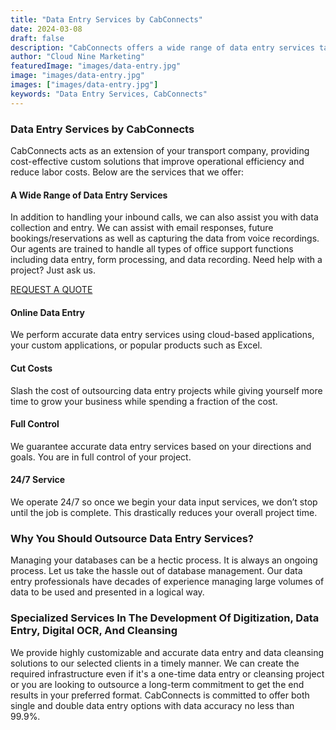```yaml
---
title: "Data Entry Services by CabConnects"
date: 2024-03-08
draft: false
description: "CabConnects offers a wide range of data entry services tailored to enhance operational efficiency and reduce costs for your transport company."
author: "Cloud Nine Marketing"
featuredImage: "images/data-entry.jpg"
image: "images/data-entry.jpg"
images: ["images/data-entry.jpg"]
keywords: "Data Entry Services, CabConnects"
---
```


### Data Entry Services by CabConnects

CabConnects acts as an extension of your transport company, providing cost-effective custom solutions that improve operational efficiency and reduce labor costs. Below are the services that we offer:

#### A Wide Range of Data Entry Services

In addition to handling your inbound calls, we can also assist you with data collection and entry. We can assist with email responses, future bookings/reservations as well as capturing the data from voice recordings. Our agents are trained to handle all types of office support functions including data entry, form processing, and data recording. Need help with a project? Just ask us.

[REQUEST A QUOTE](link_to_request_quote)

#### Online Data Entry

We perform accurate data entry services using cloud-based applications, your custom applications, or popular products such as Excel.

#### Cut Costs

Slash the cost of outsourcing data entry projects while giving yourself more time to grow your business while spending a fraction of the cost.

#### Full Control

We guarantee accurate data entry services based on your directions and goals. You are in full control of your project.

#### 24/7 Service

We operate 24/7 so once we begin your data input services, we don’t stop until the job is complete. This drastically reduces your overall project time.

### Why You Should Outsource Data Entry Services?

Managing your databases can be a hectic process. It is always an ongoing process. Let us take the hassle out of database management. Our data entry professionals have decades of experience managing large volumes of data to be used and presented in a logical way.

### Specialized Services In The Development Of Digitization, Data Entry, Digital OCR, And Cleansing

We provide highly customizable and accurate data entry and data cleansing solutions to our selected clients in a timely manner. We can create the required infrastructure even if it's a one-time data entry or cleansing project or you are looking to outsource a long-term commitment to get the end results in your preferred format. CabConnects is committed to offer both single and double data entry options with data accuracy no less than 99.9%.
